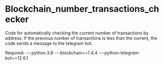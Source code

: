 # Blockchain_number_transactions_checker

  Code for automatically checking the current number of transactions by address.
  If the previous number of transactions is less than the current, 
the code sends a message to the telegram bot.

Required:
        ---python 3.8
        ---blockchain==1.4.4
        ---python-telegram-bot==12.6.1
        


